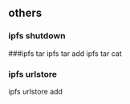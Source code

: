 ## others
### ipfs shutdown

###ipfs tar
ipfs tar add
ipfs tar cat

### ipfs urlstore
ipfs urlstore add
